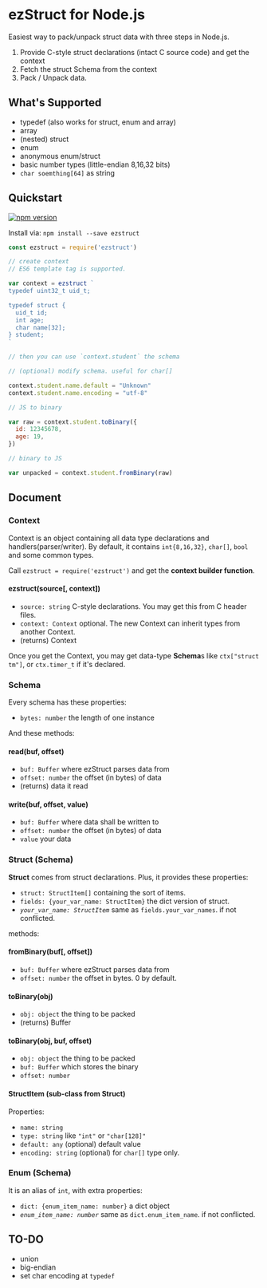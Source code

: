 # ezStruct for Node.js

Easiest way to pack/unpack struct data with three steps in Node.js.

1. Provide C-style struct declarations (intact C source code) and get the context
2. Fetch the struct Schema from the context
3. Pack / Unpack data.

## What's Supported

- typedef (also works for struct, enum and array)
- array
- (nested) struct
- enum
- anonymous enum/struct
- basic number types (little-endian 8,16,32 bits)
- `char soemthing[64]` as string

## Quickstart

[![npm version](https://badge.fury.io/js/ezstruct.svg)](https://www.npmjs.com/package/ezstruct)

Install via: `npm install --save ezstruct`

```js
const ezstruct = require('ezstruct')

// create context
// ES6 template tag is supported.

var context = ezstruct `
typedef uint32_t uid_t;

typedef struct {
  uid_t id;
  int age;
  char name[32];
} student;
`

// then you can use `context.student` the schema

// (optional) modify schema. useful for char[]

context.student.name.default = "Unknown"
context.student.name.encoding = "utf-8"

// JS to binary

var raw = context.student.toBinary({
  id: 12345678,
  age: 19,
})

// binary to JS

var unpacked = context.student.fromBinary(raw)
```

## Document

### Context

Context is an object containing all data type declarations and handlers(parser/writer).
By default, it contains `int{8,16,32}`, `char[]`, `bool` and some common types.

Call `ezstruct = require('ezstruct')` and get the **context builder function**.

#### ezstruct(source[, context])

- `source: string` C-style declarations. You may get this from C header files.
- `context: Context` optional. The new Context can inherit types from another Context.
- (returns) Context

Once you get the Context, you may get data-type **Schema**s like `ctx["struct tm"]`,
or `ctx.timer_t` if it's declared.

### Schema

Every schema has these properties:

- `bytes: number` the length of one instance

And these methods:

#### read(buf, offset)

- `buf: Buffer` where ezStruct parses data from
- `offset: number` the offset (in bytes) of data
- (returns) data it read

#### write(buf, offset, value)

- `buf: Buffer` where data shall be written to
- `offset: number` the offset (in bytes) of data
- `value` your data

### Struct (Schema)

**Struct** comes from struct declarations. Plus, it provides these properties:

- `struct: StructItem[]` containing the sort of items.
- `fields: {your_var_name: StructItem}` the dict version of struct.
- *`your_var_name: StructItem`* same as `fields.your_var_names`. if not conflicted.

methods:

#### fromBinary(buf[, offset])

- `buf: Buffer` where ezStruct parses data from
- `offset: number` the offset in bytes. 0 by default.

#### toBinary(obj)

- `obj: object` the thing to be packed
- (returns) Buffer

#### toBinary(obj, buf, offset)

- `obj: object` the thing to be packed
- `buf: Buffer` which stores the binary
- `offset: number`

#### StructItem (sub-class from Struct)

Properties:

- `name: string`
- `type: string` like `"int"` or `"char[128]"`
- `default: any` (optional) default value
- `encoding: string` (optional) for `char[]` type only.

### Enum (Schema)

It is an alias of `int`, with extra properties:

- `dict: {enum_item_name: number}` a dict object
- *`enum_item_name: number`* same as `dict.enum_item_name`. if not conflicted.

## TO-DO

- union
- big-endian
- set char encoding at `typedef`
